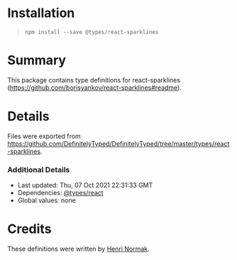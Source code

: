 # Installation
> `npm install --save @types/react-sparklines`

# Summary
This package contains type definitions for react-sparklines (https://github.com/borisyankov/react-sparklines#readme).

# Details
Files were exported from https://github.com/DefinitelyTyped/DefinitelyTyped/tree/master/types/react-sparklines.

### Additional Details
 * Last updated: Thu, 07 Oct 2021 22:31:33 GMT
 * Dependencies: [@types/react](https://npmjs.com/package/@types/react)
 * Global values: none

# Credits
These definitions were written by [Henri Normak](https://github.com/henrinormak).
